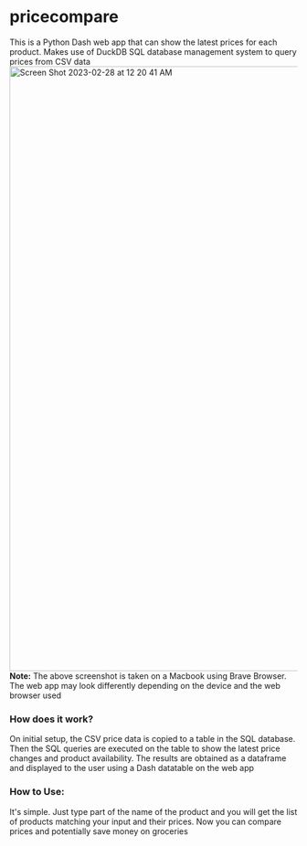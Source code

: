 # pricecompare
This is a Python Dash web app that can show the latest prices for each product. Makes use of DuckDB SQL database management system to query prices from CSV data
<img width="1059" alt="Screen Shot 2023-02-28 at 12 20 41 AM" src="https://user-images.githubusercontent.com/105472843/221761276-ab87eeff-7b9b-40e2-bd13-9c8a0b2de973.png">
**Note:** The above screenshot is taken on a Macbook using Brave Browser. The web app may look differently depending on the device and the web browser used

### How does it work?
On initial setup, the CSV price data is copied to a table in the SQL database. Then the SQL queries are executed on the table to show the latest price changes and product availability. The results are obtained as a dataframe and displayed to the user using a Dash datatable on the web app

### How to Use:
It's simple. Just type part of the name of the product and you will get the list of products matching your input and their prices. Now you can compare prices and potentially save money on groceries
